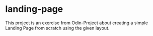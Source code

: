 # landing-page
This project is an exercise from Odin-Project about creating a simple Landing Page from scratch using the given layout.
